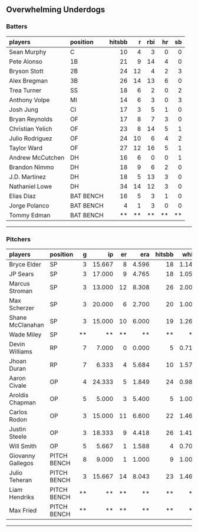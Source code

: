 ## Overwhelming Underdogs

### Batters

 
|players          |position  | hitsbb|  r| rbi| hr| sb| 
|:----------------|:---------|------:|--:|---:|--:|--:| 
|Sean Murphy      |C         |     10|  4|   3|  0|  0| 
|Pete Alonso      |1B        |     21|  9|  14|  4|  0| 
|Bryson Stott     |2B        |     24| 12|   4|  2|  3| 
|Alex Bregman     |3B        |     26| 14|  13|  6|  0| 
|Trea Turner      |SS        |     18|  6|   2|  0|  2| 
|Anthony Volpe    |MI        |     14|  6|   3|  0|  3| 
|Josh Jung        |CI        |     17|  3|   5|  1|  0| 
|Bryan Reynolds   |OF        |     17|  8|   7|  3|  0| 
|Christian Yelich |OF        |     23|  8|  14|  5|  1| 
|Julio Rodriguez  |OF        |     24| 10|   6|  4|  2| 
|Taylor Ward      |OF        |     27| 12|  16|  5|  1| 
|Andrew McCutchen |DH        |     16|  6|   0|  0|  1| 
|Brandon Nimmo    |DH        |     18|  9|   6|  2|  0| 
|J.D. Martinez    |DH        |     18|  5|  13|  3|  0| 
|Nathaniel Lowe   |DH        |     34| 14|  12|  3|  0| 
|Elias Diaz       |BAT BENCH |     16|  5|   3|  1|  0| 
|Jorge Polanco    |BAT BENCH |      4|  1|   3|  0|  0| 
|Tommy Edman      |BAT BENCH |     **| **|  **| **| **| 

* * *

### Pitchers

 
|players           |position    |  g|     ip| er|   era| hitsbb|  whip| so|  w| sv| 
|:-----------------|:-----------|--:|------:|--:|-----:|------:|-----:|--:|--:|--:| 
|Bryce Elder       |SP          |  3| 15.667|  8| 4.596|     18| 1.149|  9|  1|  0| 
|JP Sears          |SP          |  3| 17.000|  9| 4.765|     18| 1.059| 13|  1|  0| 
|Marcus Stroman    |SP          |  3| 13.000| 12| 8.308|     26| 2.000| 11|  1|  0| 
|Max Scherzer      |SP          |  3| 20.000|  6| 2.700|     20| 1.000| 20|  1|  0| 
|Shane McClanahan  |SP          |  3| 15.000| 10| 6.000|     19| 1.267| 17|  0|  0| 
|Wade Miley        |SP          | **|     **| **|    **|     **|    **| **| **| **| 
|Devin Williams    |RP          |  7|  7.000|  0| 0.000|      5| 0.714| 14|  1|  6| 
|Jhoan Duran       |RP          |  7|  6.333|  4| 5.684|     10| 1.579| 10|  0|  5| 
|Aaron Civale      |OP          |  4| 24.333|  5| 1.849|     24| 0.986| 14|  2|  0| 
|Aroldis Chapman   |OP          |  5|  5.000|  3| 5.400|      5| 1.000| 10|  1|  1| 
|Carlos Rodon      |OP          |  3| 15.000| 11| 6.600|     22| 1.467| 13|  1|  0| 
|Justin Steele     |OP          |  3| 18.333|  9| 4.418|     26| 1.418| 19|  2|  0| 
|Will Smith        |OP          |  5|  5.667|  1| 1.588|      4| 0.706|  4|  0|  2| 
|Giovanny Gallegos |PITCH BENCH |  8|  9.000|  1| 1.000|      9| 1.000|  9|  1|  0| 
|Julio Teheran     |PITCH BENCH |  3| 15.667| 14| 8.043|     23| 1.468| 12|  0|  0| 
|Liam Hendriks     |PITCH BENCH | **|     **| **|    **|     **|    **| **| **| **| 
|Max Fried         |PITCH BENCH | **|     **| **|    **|     **|    **| **| **| **| 


* * *


